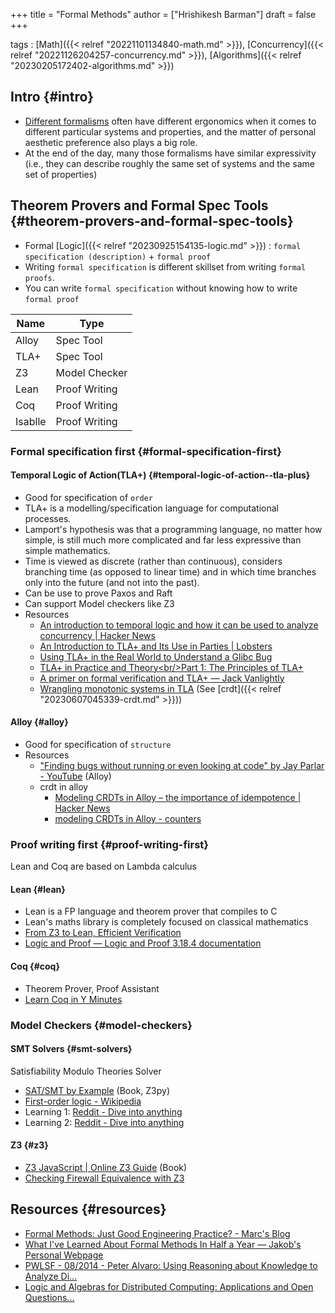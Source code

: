 +++
title = "Formal Methods"
author = ["Hrishikesh Barman"]
draft = false
+++

tags
: [Math]({{< relref "20221101134840-math.md" >}}), [Concurrency]({{< relref "20221126204257-concurrency.md" >}}), [Algorithms]({{< relref "20230205172402-algorithms.md" >}})


## Intro {#intro}

-   [Different formalisms](https://www.reddit.com/r/tlaplus/comments/n7mj3u/can_formal_methods_succeed_where_uml_failed/) often have different ergonomics when it comes to different particular systems and properties, and the matter of personal aesthetic preference also plays a big role.
-   At the end of the day, many those formalisms have similar expressivity (i.e., they can describe roughly the same set of systems and the same set of properties)


## Theorem Provers and Formal Spec Tools {#theorem-provers-and-formal-spec-tools}

-   Formal [Logic]({{< relref "20230925154135-logic.md" >}}) : `formal specification (description)` + `formal proof`
-   Writing `formal specification` is different skillset from writing `formal proofs`.
-   You can write `formal specification` without knowing how to write `formal proof`

| Name    | Type          |
|---------|---------------|
| Alloy   | Spec Tool     |
| TLA+    | Spec Tool     |
| Z3      | Model Checker |
| Lean    | Proof Writing |
| Coq     | Proof Writing |
| Isablle | Proof Writing |


### Formal specification first {#formal-specification-first}


#### Temporal Logic of Action(TLA+) {#temporal-logic-of-action--tla-plus}

-   Good for specification of `order`
-   TLA+ is a modelling/specification language for computational processes.
-   Lamport's hypothesis was that a programming language, no matter how simple, is still much more complicated and far less expressive than simple mathematics.
-   Time is viewed as discrete (rather than continuous), considers branching time (as opposed to linear time) and in which time branches only into the future (and not into the past).
-   Can be use to prove Paxos and Raft
-   Can support Model checkers like Z3
-   Resources
    -   [An introduction to temporal logic and how it can be used to analyze concurrency | Hacker News](https://news.ycombinator.com/item?id=39094875)
    -   [An Introduction to TLA+ and Its Use in Parties | Lobsters](https://lobste.rs/s/ry1gda/introduction_tla_its_use_parties)
    -   [Using TLA+ in the Real World to Understand a Glibc Bug](https://probablydance.com/2020/10/31/using-tla-in-the-real-world-to-understand-a-glibc-bug/)
    -   [TLA+ in Practice and Theory&lt;br/&gt;Part 1: The Principles of TLA+](https://pron.github.io/posts/tlaplus_part1)
    -   [A primer on formal verification and TLA+ — Jack Vanlightly](https://jack-vanlightly.com/blog/2023/10/10/a-primer-on-formal-verification-and-tla)
    -   [Wrangling monotonic systems in TLA](https://ahelwer.ca/post/2023-11-01-tla-finite-monotonic/) (See [crdt]({{< relref "20230607045339-crdt.md" >}}))


#### Alloy {#alloy}

-   Good for specification of `structure`
-   Resources
    -   ["Finding bugs without running or even looking at code" by Jay Parlar - YouTube](https://www.youtube.com/watch?v=FvNRlE4E9QQ) (Alloy)
    -   crdt in alloy
        -   [Modeling CRDTs in Alloy – the importance of idempotence | Hacker News](https://news.ycombinator.com/item?id=37819683)
        -   [modeling CRDTs in Alloy - counters](https://bytes.zone/posts/modeling-crdts-in-alloy-counters/)


### Proof writing first {#proof-writing-first}

Lean and Coq are based on Lambda calculus


#### Lean {#lean}

-   Lean is a FP language and theorem prover that compiles to C
-   Lean's maths library is completely focused on classical mathematics
-   [From Z3 to Lean, Efficient Verification](https://www.youtube.com/watch?v=BGUEyfmUgiQ)
-   [Logic and Proof — Logic and Proof 3.18.4 documentation](https://leanprover.github.io/logic_and_proof/)


#### Coq {#coq}

-   Theorem Prover, Proof Assistant
-   [Learn Coq in Y Minutes](https://learnxinyminutes.com/docs/coq/)


### Model Checkers {#model-checkers}


#### SMT Solvers {#smt-solvers}

Satisfiability Modulo Theories Solver

-   [SAT/SMT by Example](https://sat-smt.codes/main.html) (Book, Z3py)
-   [First-order logic - Wikipedia](https://en.wikipedia.org/wiki/First-order_logic)
-   Learning 1: [Reddit - Dive into anything](https://www.reddit.com/r/algorithms/comments/a0mwyg/any_resources_for_writing_a_sat_solver_for_a/?share_id=DBbqUW2P2_bAJg5ZjQ3Pg)
-   Learning 2: [Reddit - Dive into anything](https://www.reddit.com/r/ProgrammingLanguages/comments/kvwvm6/learning_about_smt_solvers/?share_id=JqQUZYbt4_wUm7BhqMHLW)


#### Z3 {#z3}

-   [Z3 JavaScript | Online Z3 Guide](https://microsoft.github.io/z3guide/programming/Z3%20JavaScript%20Examples/) (Book)
-   [Checking Firewall Equivalence with Z3](https://ahelwer.ca/post/2018-02-13-z3-firewall/)


## Resources {#resources}

-   [Formal Methods: Just Good Engineering Practice? - Marc's Blog](https://brooker.co.za/blog/2024/04/17/formal.html)
-   [What I've Learned About Formal Methods In Half a Year — Jakob's Personal Webpage](https://jakob.space/blog/what-ive-learned-about-formal-methods.html)
-   [PWLSF - 08/2014 - Peter Alvaro: Using Reasoning about Knowledge to Analyze Di...](https://www.youtube.com/watch?v=7U0qPmEpbSI&list=WL&index=23)
-   [Logic and Algebras for Distributed Computing: Applications and Open Questions...](https://www.youtube.com/watch?v=VqFUbrhzhnA)
